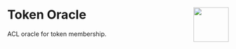 # Token Oracle <img align="right" src="https://github.com/1Hive/website/blob/master/website/static/img/bee.png" height="80px" />

ACL oracle for token membership.
